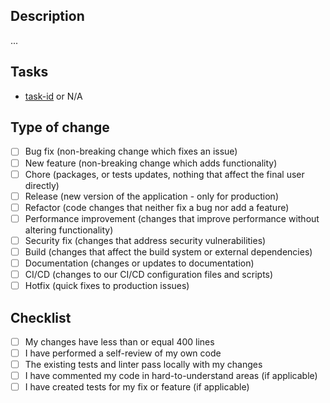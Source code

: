 ## Description

...

## Tasks

- [task-id](task-link) or N/A

## Type of change

- [ ] Bug fix (non-breaking change which fixes an issue)
- [ ] New feature (non-breaking change which adds functionality)
- [ ] Chore (packages, or tests updates, nothing that affect the final user directly)
- [ ] Release (new version of the application - only for production)
- [ ] Refactor (code changes that neither fix a bug nor add a feature)
- [ ] Performance improvement (changes that improve performance without altering functionality)
- [ ] Security fix (changes that address security vulnerabilities)
- [ ] Build (changes that affect the build system or external dependencies)
- [ ] Documentation (changes or updates to documentation)
- [ ] CI/CD (changes to our CI/CD configuration files and scripts)
- [ ] Hotfix (quick fixes to production issues)

## Checklist

- [ ] My changes have less than or equal 400 lines
- [ ] I have performed a self-review of my own code
- [ ] The existing tests and linter pass locally with my changes
- [ ] I have commented my code in hard-to-understand areas (if applicable)
- [ ] I have created tests for my fix or feature (if applicable)
